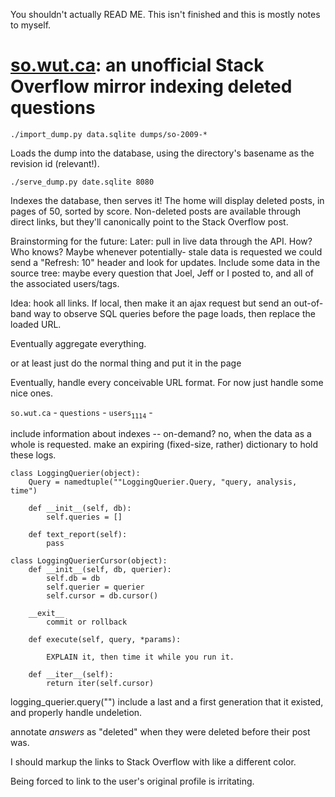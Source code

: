 You shouldn't actually READ ME. This isn't finished and this is mostly notes to myself.

# [so.wut.ca](http://so.wut.ca/): an unofficial Stack Overflow mirror indexing deleted questions

    ./import_dump.py data.sqlite dumps/so-2009-*

Loads the dump into the database, using the directory's basename as the revision id (relevant!).

    ./serve_dump.py date.sqlite 8080

Indexes the database, then serves it! The home will display deleted
posts, in pages of 50, sorted by score. Non-deleted posts are available through
direct links, but they'll canonically point to the Stack Overflow post.



Brainstorming for the future:
Later: pull in live data through the API. How? Who knows? Maybe whenever potentially-
stale data is requested we could send a "Refresh: 10" header and look for updates.
Include some data in the source tree: maybe every question that Joel, Jeff or I posted to, and all of the associated users/tags.


Idea: hook all links. If local, then make it an ajax request but send an out-of-band way to observe SQL queries before the page loads, then replace the loaded URL.

Eventually aggregate everything.

or at least just do the normal thing and put it in the page

Eventually, handle every conceivable URL format. For now just handle some nice ones.


`so.wut.ca` - `questions` - `users`<sub>`1114`</sub> - 

include information about indexes -- on-demand? no, when the data as a whole is requested.
make an expiring (fixed-size, rather) dictionary to hold these logs.

    class LoggingQuerier(object):
        Query = namedtuple(""LoggingQuerier.Query, "query, analysis, time")
        
        def __init__(self, db):
            self.queries = []
        
        def text_report(self):
            pass
    
    class LoggingQuerierCursor(object):
        def __init__(self, db, querier):
            self.db = db
            self.querier = querier
            self.cursor = db.cursor()
        
        __exit__
            commit or rollback
        
        def execute(self, query, *params):
            
            EXPLAIN it, then time it while you run it.
        
        def __iter__(self):
            return iter(self.cursor)

logging_querier.query("")
include a last and a first generation that it existed, and properly handle undeletion.

annotate *answers* as "deleted" when they were deleted before their post was.

I should markup the links to Stack Overflow with like a different color.

Being forced to link to the user's original profile is irritating.


